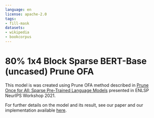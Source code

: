 ```yaml
---
language: en
license: apache-2.0
tags: 
- fill-mask
datasets: 
- wikipedia
- bookcorpus
---
```

# 80% 1x4 Block Sparse BERT-Base (uncased) Prune OFA
This model is was created using Prune OFA method described in [Prune Once for All: Sparse Pre-Trained Language Models](https://arxiv.org/abs/2111.05754) presented in ENLSP NeurIPS Workshop 2021.

For further details on the model and its result, see our paper and our implementation available [here](https://github.com/IntelLabs/Model-Compression-Research-Package/tree/main/research/prune-once-for-all).
